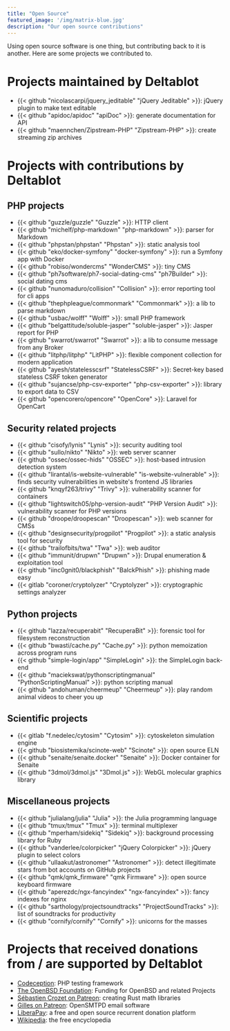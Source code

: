 ```yaml
---
title: "Open Source"
featured_image: '/img/matrix-blue.jpg'
description: "Our open source contributions"
---
```

Using open source software is one thing, but contributing back to it is another. Here are some projects we contributed to.

# Projects maintained by Deltablot

* {{< github "nicolascarpi/jquery_jeditable" "jQuery Jeditable" >}}: jQuery plugin to make text editable
* {{< github "apidoc/apidoc" "apiDoc" >}}: generate documentation for API
* {{< github "maennchen/Zipstream-PHP" "Zipstream-PHP" >}}: create streaming zip archives

# Projects with contributions by Deltablot

## PHP projects

* {{< github "guzzle/guzzle" "Guzzle" >}}: HTTP client
* {{< github "michelf/php-markdown" "php-markdown" >}}: parser for Markdown
* {{< github "phpstan/phpstan" "Phpstan" >}}: static analysis tool
* {{< github "eko/docker-symfony" "docker-symfony" >}}: run a Symfony app with Docker
* {{< github "robiso/wondercms" "WonderCMS" >}}: tiny CMS
* {{< github "ph7software/ph7-social-dating-cms" "ph7Builder" >}}: social dating cms
* {{< github "nunomaduro/collision" "Collision" >}}: error reporting tool for cli apps
* {{< github "thephpleague/commonmark" "Commonmark" >}}: a lib to parse markdown
* {{< github "usbac/wolff" "Wolff" >}}: small PHP framework
* {{< github "belgattitude/soluble-jasper" "soluble-jasper" >}}: Jasper report for PHP
* {{< github "swarrot/swarrot" "Swarrot" >}}: a lib to consume message from any Broker
* {{< github "litphp/litphp" "LitPHP" >}}: flexible component collection for modern application
* {{< github "ayesh/statelesscsrf" "StatelessCSRF" >}}: Secret-key based stateless CSRF token generator
* {{< github "sujancse/php-csv-exporter" "php-csv-exporter" >}}: library to export data to CSV
* {{< github "opencorero/opencore" "OpenCore" >}}: Laravel for OpenCart

## Security related projects

* {{< github "cisofy/lynis" "Lynis" >}}: security auditing tool
* {{< github "sullo/nikto" "Nikto" >}}: web server scanner
* {{< github "ossec/ossec-hids" "OSSEC" >}}: host-based intrusion detection system
* {{< github "lirantal/is-website-vulnerable" "is-website-vulnerable" >}}: finds security vulnerabilities in website's frontend JS libraries
* {{< github "knqyf263/trivy" "Trivy" >}}: vulnerability scanner for containers
* {{< github "lightswitch05/php-version-audit" "PHP Version Audit" >}}: vulnerability scanner for PHP versions
* {{< github "droope/droopescan" "Droopescan" >}}: web scanner for CMSs
* {{< github "designsecurity/progpilot" "Progpilot" >}}: a static analysis tool for security
* {{< github "trailofbits/twa" "Twa" >}}: web auditor
* {{< github "immunit/drupwn" "Drupwn" >}}: Drupal enumeration & exploitation tool
* {{< github "iinc0gnit0/blackphish" "BalckPhish" >}}: phishing made easy
* {{< gitlab "coroner/cryptolyzer" "Cryptolyzer" >}}: cryptographic settings analyzer

## Python projects

* {{< github "lazza/recuperabit" "RecuperaBit" >}}: forensic tool for filesystem reconstruction
* {{< github "bwasti/cache.py" "Cache.py" >}}: python memoization across program runs
* {{< github "simple-login/app" "SimpleLogin" >}}: the SimpleLogin back-end
* {{< github "maciekswat/pythonscriptingmanual" "PythonScriptingManual" >}}: python scripting manual
* {{< github "andohuman/cheermeup" "Cheermeup" >}}: play random animal videos to cheer you up

## Scientific projects

* {{< gitlab "f.nedelec/cytosim" "Cytosim" >}}: cytoskeleton simulation engine
* {{< github "biosistemika/scinote-web" "Scinote" >}}: open source ELN
* {{< github "senaite/senaite.docker" "Senaite" >}}: Docker container for Senaite
* {{< github "3dmol/3dmol.js" "3Dmol.js" >}}: WebGL molecular graphics library

## Miscellaneous projects

* {{< github "julialang/julia" "Julia" >}}: the Julia programming language
* {{< github "tmux/tmux" "Tmux" >}}: terminal multiplexer
* {{< github "mperham/sidekiq" "Sidekiq" >}}: background processing library for Ruby
* {{< github "vanderlee/colorpicker" "jQuery Colorpicker" >}}: jQuery plugin to select colors
* {{< github "ullaakut/astronomer" "Astronomer" >}}: detect illegitimate stars from bot accounts on GitHub projects
* {{< github "qmk/qmk_firmware" "qmk Firmware" >}}: open source keyboard firmware
* {{< github "aperezdc/ngx-fancyindex" "ngx-fancyindex" >}}: fancy indexes for nginx
* {{< github "sarthology/projectsoundtracks" "ProjectSoundTracks" >}}: list of soundtracks for productivity
* {{< github "cornify/cornify" "Cornify" >}}: unicorns for the masses


# Projects that received donations from / are supported by Deltablot

* [Codeception](https://codeception.com/): PHP testing framework
* [The OpenBSD Foundation](https://www.openbsdfoundation.org/): Funding for OpenBSD and related Projects
* [Sébastien Crozet on Patreon](https://www.patreon.com/sebcrozet): creating Rust math libraries
* [Gilles on Patreon](https://www.patreon.com/gilles): OpenSMTPD email software
* [LiberaPay](https://liberapay.com/NicolasCARPi): a free and open source recurrent donation platform
* [Wikipedia](https://www.wikipedia.org/): the free encyclopedia
